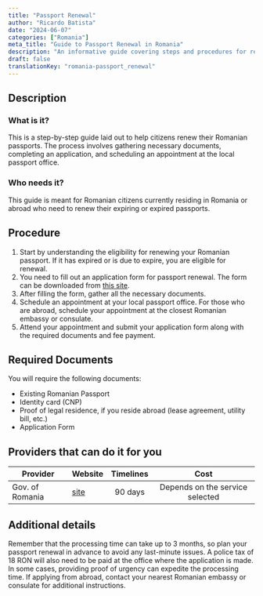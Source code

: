 ```yaml
---
title: "Passport Renewal"
author: "Ricardo Batista"
date: "2024-06-07"
categories: ["Romania"]
meta_title: "Guide to Passport Renewal in Romania"
description: "An informative guide covering steps and procedures for renewing your Romanian passport."
draft: false
translationKey: "romania-passport_renewal"
---
```


## Description
### What is it?
This is a step-by-step guide laid out to help citizens renew their Romanian passports. The process involves gathering necessary documents, completing an application, and scheduling an appointment at the local passport office.

### Who needs it?
This guide is meant for Romanian citizens currently residing in Romania or abroad who need to renew their expiring or expired passports.

## Procedure
1. Start by understanding the eligibility for renewing your Romanian passport. If it has expired or is due to expire, you are eligible for renewal.
2. You need to fill out an application form for passport renewal. The form can be downloaded from [this site](https://www.politiadefrontiera.ro/ro/main/i-serviciul-pasapoarte-17.html).
3. After filling the form, gather all the necessary documents.
4. Schedule an appointment at your local passport office. For those who are abroad, schedule your appointment at the closest Romanian embassy or consulate.
5. Attend your appointment and submit your application form along with the required documents and fee payment.

## Required Documents
You will require the following documents:
- Existing Romanian Passport
- Identity card (CNP)
- Proof of legal residence, if you reside abroad (lease agreement, utility bill, etc.)
- Application Form

## Providers that can do it for you

| Provider        |     Website                             |     Timelines    |       Cost      |
| --------------- | --------------------------------------  |  :-------------: | :-------------: |
| Gov. of Romania |  [site](https://www.politiadefrontiera.ro/)  |      90 days      |        Depends on the service selected       |

## Additional details
Remember that the processing time can take up to 3 months, so plan your passport renewal in advance to avoid any last-minute issues. A police tax of 18 RON will also need to be paid at the office where the application is made. In some cases, providing proof of urgency can expedite the processing time. If applying from abroad, contact your nearest Romanian embassy or consulate for additional instructions.
